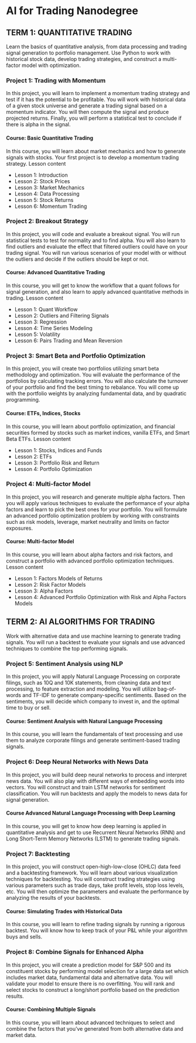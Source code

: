 # AI for Trading Nanodegree
## TERM 1: QUANTITATIVE TRADING
Learn the basics of quantitative analysis, from data processing and trading signal generation to portfolio management. Use Python to work with historical stock data, develop trading strategies, and construct a multi-factor model with optimization.

### Project 1: Trading with Momentum
In this project, you will learn to implement a momentum trading strategy and test if it has the potential to be profitable. You will work with historical data of a given stock universe and generate a trading signal based on a momentum indicator. You will then compute the signal and produce projected returns. Finally, you will perform a statistical test to conclude if there is alpha in the signal.

#### Course: Basic Quantitative Trading
In this course, you will learn about market mechanics and how to generate signals with stocks. Your first project is to develop a momentum trading strategy.
Lesson content
- Lesson 1: Introduction
- Lesson 2: Stock Prices
- Lesson 3: Market Mechanics
- Lesson 4: Data Processing
- Lesson 5: Stock Returns
- Lesson 6: Momentum Trading

### Project 2: Breakout Strategy
In this project, you will code and evaluate a breakout signal. You will run statistical tests to test for normality and to find alpha. You will also learn to find outliers and evaluate the effect that filtered outliers could have on your trading signal. You will run various scenarios of your model with or without the outliers and decide if the outliers should be kept or not.

#### Course: Advanced Quantitative Trading
In this course, you will get to know the workflow that a quant follows for signal generation, and also learn to apply advanced quantitative methods in trading.
Lesson content
- Lesson 1: Quant Workflow
- Lesson 2: Outliers and Filtering Signals
- Lesson 3: Regression
- Lesson 4: Time Series Modeling
- Lesson 5: Volatility
- Lesson 6: Pairs Trading and Mean Reversion

### Project 3: Smart Beta and Portfolio Optimization
In this project, you will create two portfolios utilizing smart beta methodology and optimization. You will evaluate the performance of the portfolios by calculating tracking errors. You will also calculate the turnover of your portfolio and find the best timing to rebalance. You will come up with the portfolio weights by analyzing fundamental data, and by quadratic programming.

#### Course: ETFs, Indices, Stocks
In this course, you will learn about portfolio optimization, and financial securities formed by stocks such as market indices, vanilla ETFs, and Smart Beta ETFs.
Lesson content
- Lesson 1: Stocks, Indices and Funds
- Lesson 2: ETFs
- Lesson 3: Portfolio Risk and Return
- Lesson 4: Portfolio Optimization

### Project 4: Multi-factor Model
In this project, you will research and generate multiple alpha factors. Then you will apply various techniques to evaluate the performance of your alpha factors and learn to pick the best ones for your portfolio. You will formulate an advanced portfolio optimization problem by working with constraints such as risk models, leverage, market neutrality and limits on factor exposures.

#### Course: Multi-factor Model
In this course, you will learn about alpha factors and risk factors, and construct a portfolio with advanced portfolio optimization techniques.
Lesson content
- Lesson 1: Factors Models of Returns
- Lesson 2: Risk Factor Models
- Lesson 3: Alpha Factors
- Lesson 4: Advanced Portfolio Optimization with Risk and Alpha Factors Models

## TERM 2: AI ALGORITHMS FOR TRADING
Work with alternative data and use machine learning to generate trading signals. You will run a backtest to evaluate your signals and use advanced techniques to combine the top performing signals.

### Project 5: Sentiment Analysis using NLP
In this project, you will apply Natural Language Processing on corporate filings, such as 10Q and 10K statements, from cleaning data and text processing, to feature extraction and modeling. You will utilize bag-of-words and TF-IDF to generate company-specific sentiments. Based on the sentiments, you will decide which company to invest in, and the optimal time to buy or sell.

#### Course: Sentiment Analysis with Natural Language Processing
In this course, you will learn the fundamentals of text processing and use them to analyze corporate filings and generate sentiment-based trading signals.

### Project 6: Deep Neural Networks with News Data
In this project, you will build deep neural networks to process and interpret news data. You will also play with different ways of embedding words into vectors. You will construct and train LSTM networks for sentiment classification. You will run backtests and apply the models to news data for signal generation.

#### Course Advanced Natural Language Processing with Deep Learning
In this course, you will get to know how deep learning is applied in quantitative analysis and get to use Recurrent Neural Networks (RNN) and Long Short-Term Memory Networks (LSTM) to generate trading signals.

### Project 7: Backtesting
In this project, you will construct open-high-low-close (OHLC) data feed and a backtesting framework. You will learn about various visualization techniques for backtesting. You will construct trading strategies using various parameters such as trade days, take profit levels, stop loss levels, etc. You will then optimize the parameters and evaluate the performance by analyzing the results of your backtests.

#### Course: Simulating Trades with Historical Data
In this course, you will learn to refine trading signals by running a rigorous backtest. You will know how to keep track of your P&L while your algorithm buys and sells.

### Project 8: Combine Signals for Enhanced Alpha
In this project, you will create a prediction model for S&P 500 and its constituent stocks by performing model selection for a large data set which includes market data, fundamental data and alternative data. You will validate your model to ensure there is no overfitting. You will rank and select stocks to construct a long/short portfolio based on the prediction results.

#### Course: Combining Multiple Signals
In this course, you will learn about advanced techniques to select and combine the factors that you’ve generated from both alternative data and market data.

